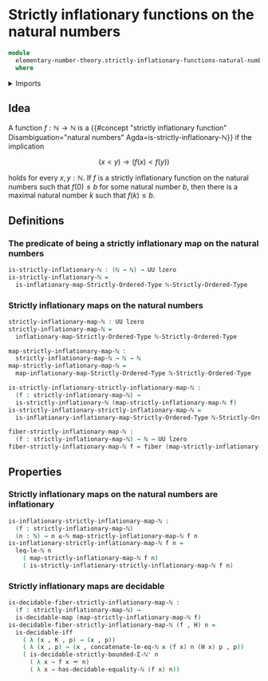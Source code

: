 # Strictly inflationary functions on the natural numbers

```agda
module
  elementary-number-theory.strictly-inflationary-functions-natural-numbers
  where
```

<details><summary>Imports</summary>

```agda
open import elementary-number-theory.decidable-types
open import elementary-number-theory.equality-natural-numbers
open import elementary-number-theory.inequality-natural-numbers
open import elementary-number-theory.natural-numbers
open import elementary-number-theory.strict-inequality-natural-numbers

open import foundation.decidable-maps
open import foundation.decidable-types
open import foundation.dependent-pair-types
open import foundation.fibers-of-maps
open import foundation.identity-types
open import foundation.universe-levels

open import order-theory.inflationary-maps-strictly-ordered-types

open import univalent-combinatorics.dependent-pair-types
```

</details>

## Idea

A function $f : \mathbb{N} \to \mathbb{N}$ is a {{#concept "strictly inflationary function" Disambiguation="natural numbers" Agda=is-strictly-inflationary-ℕ}} if the implication

$$
  (x < y) \to (f(x) < f(y))
$$

holds for every $x,y:\mathbb{N}$. If $f$ is a strictly inflationary function on the natural numbers such that $f(0) \leq b$ for some natural number $b$, then there is a maximal natural number $k$ such that $f(k) \leq b$.

## Definitions

### The predicate of being a strictly inflationary map on the natural numbers

```agda
is-strictly-inflationary-ℕ : (ℕ → ℕ) → UU lzero
is-strictly-inflationary-ℕ =
  is-inflationary-map-Strictly-Ordered-Type ℕ-Strictly-Ordered-Type
```

### Strictly inflationary maps on the natural numbers

```agda
strictly-inflationary-map-ℕ : UU lzero
strictly-inflationary-map-ℕ =
  inflationary-map-Strictly-Ordered-Type ℕ-Strictly-Ordered-Type

map-strictly-inflationary-map-ℕ :
  strictly-inflationary-map-ℕ → ℕ → ℕ
map-strictly-inflationary-map-ℕ =
  map-inflationary-map-Strictly-Ordered-Type ℕ-Strictly-Ordered-Type

is-strictly-inflationary-strictly-inflationary-map-ℕ :
  (f : strictly-inflationary-map-ℕ) →
  is-strictly-inflationary-ℕ (map-strictly-inflationary-map-ℕ f)
is-strictly-inflationary-strictly-inflationary-map-ℕ =
  is-inflationary-inflationary-map-Strictly-Ordered-Type ℕ-Strictly-Ordered-Type

fiber-strictly-inflationary-map-ℕ :
  (f : strictly-inflationary-map-ℕ) → ℕ → UU lzero
fiber-strictly-inflationary-map-ℕ f = fiber (map-strictly-inflationary-map-ℕ f)
```

## Properties

### Strictly inflationary maps on the natural numbers are inflationary

```agda
is-inflationary-strictly-inflationary-map-ℕ :
  (f : strictly-inflationary-map-ℕ)
  (n : ℕ) → n ≤-ℕ map-strictly-inflationary-map-ℕ f n
is-inflationary-strictly-inflationary-map-ℕ f n =
  leq-le-ℕ n
    ( map-strictly-inflationary-map-ℕ f n)
    ( is-strictly-inflationary-strictly-inflationary-map-ℕ f n)
```

### Strictly inflationary maps are decidable

```agda
is-decidable-fiber-strictly-inflationary-map-ℕ :
  (f : strictly-inflationary-map-ℕ) →
  is-decidable-map (map-strictly-inflationary-map-ℕ f)
is-decidable-fiber-strictly-inflationary-map-ℕ (f , H) n =
  is-decidable-iff
    ( λ (x , K , p) → (x , p))
    ( λ (x , p) → (x , concatenate-le-eq-ℕ x (f x) n (H x) p , p))
    ( is-decidable-strictly-bounded-Σ-ℕ' n
      ( λ x → f x ＝ n)
      ( λ x → has-decidable-equality-ℕ (f x) n))
```



